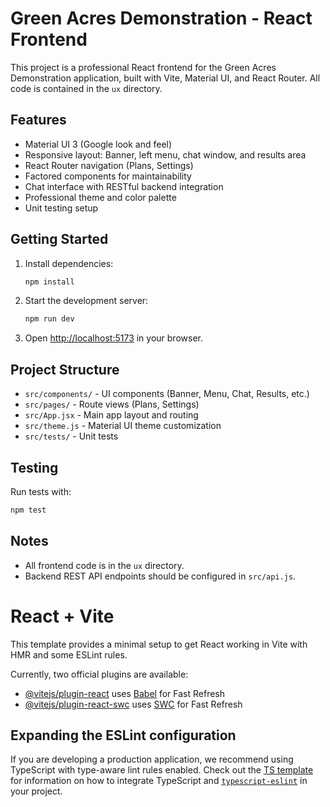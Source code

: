 # Green Acres Demonstration - React Frontend

This project is a professional React frontend for the Green Acres Demonstration application, built with Vite, Material UI, and React Router. All code is contained in the `ux` directory.

## Features
- Material UI 3 (Google look and feel)
- Responsive layout: Banner, left menu, chat window, and results area
- React Router navigation (Plans, Settings)
- Factored components for maintainability
- Chat interface with RESTful backend integration
- Professional theme and color palette
- Unit testing setup

## Getting Started

1. Install dependencies:
	```bash
	npm install
	```
2. Start the development server:
	```bash
	npm run dev
	```
3. Open [http://localhost:5173](http://localhost:5173) in your browser.

## Project Structure
- `src/components/` - UI components (Banner, Menu, Chat, Results, etc.)
- `src/pages/` - Route views (Plans, Settings)
- `src/App.jsx` - Main app layout and routing
- `src/theme.js` - Material UI theme customization
- `src/tests/` - Unit tests

## Testing
Run tests with:
```bash
npm test
```

## Notes
- All frontend code is in the `ux` directory.
- Backend REST API endpoints should be configured in `src/api.js`.
# React + Vite

This template provides a minimal setup to get React working in Vite with HMR and some ESLint rules.

Currently, two official plugins are available:

- [@vitejs/plugin-react](https://github.com/vitejs/vite-plugin-react/blob/main/packages/plugin-react) uses [Babel](https://babeljs.io/) for Fast Refresh
- [@vitejs/plugin-react-swc](https://github.com/vitejs/vite-plugin-react/blob/main/packages/plugin-react-swc) uses [SWC](https://swc.rs/) for Fast Refresh

## Expanding the ESLint configuration

If you are developing a production application, we recommend using TypeScript with type-aware lint rules enabled. Check out the [TS template](https://github.com/vitejs/vite/tree/main/packages/create-vite/template-react-ts) for information on how to integrate TypeScript and [`typescript-eslint`](https://typescript-eslint.io) in your project.
